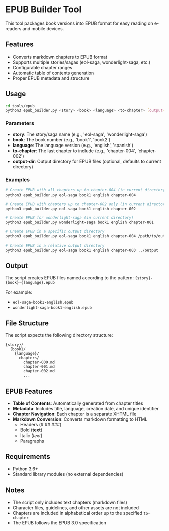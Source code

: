 # EPUB Builder Tool

This tool packages book versions into EPUB format for easy reading on e-readers and mobile devices.

## Features

- Converts markdown chapters to EPUB format
- Supports multiple stories/sagas (eol-saga, wonderlight-saga, etc.)
- Configurable chapter ranges
- Automatic table of contents generation
- Proper EPUB metadata and structure

## Usage

```bash
cd tools/epub
python3 epub_builder.py <story> <book> <language> <to-chapter> [output-dir]
```

### Parameters

- **story**: The story/saga name (e.g., 'eol-saga', 'wonderlight-saga')
- **book**: The book number (e.g., 'book1', 'book2')
- **language**: The language version (e.g., 'english', 'spanish')
- **to-chapter**: The last chapter to include (e.g., 'chapter-004', 'chapter-002')
- **output-dir**: Output directory for EPUB files (optional, defaults to current directory)

### Examples

```bash
# Create EPUB with all chapters up to chapter-004 (in current directory)
python3 epub_builder.py eol-saga book1 english chapter-004

# Create EPUB with chapters up to chapter-002 only (in current directory)
python3 epub_builder.py eol-saga book1 english chapter-002

# Create EPUB for wonderlight-saga (in current directory)
python3 epub_builder.py wonderlight-saga book1 english chapter-001

# Create EPUB in a specific output directory
python3 epub_builder.py eol-saga book1 english chapter-004 /path/to/output

# Create EPUB in a relative output directory
python3 epub_builder.py eol-saga book1 english chapter-003 ../output
```

## Output

The script creates EPUB files named according to the pattern:
`{story}-{book}-{language}.epub`

For example:
- `eol-saga-book1-english.epub`
- `wonderlight-saga-book1-english.epub`

## File Structure

The script expects the following directory structure:
```
{story}/
  {book}/
    {language}/
      chapters/
        chapter-000.md
        chapter-001.md
        chapter-002.md
        ...
```

## EPUB Features

- **Table of Contents**: Automatically generated from chapter titles
- **Metadata**: Includes title, language, creation date, and unique identifier
- **Chapter Navigation**: Each chapter is a separate XHTML file
- **Markdown Conversion**: Converts markdown formatting to HTML
  - Headers (# ## ###)
  - Bold (**text**)
  - Italic (*text*)
  - Paragraphs

## Requirements

- Python 3.6+
- Standard library modules (no external dependencies)

## Notes

- The script only includes text chapters (markdown files)
- Character files, guidelines, and other assets are not included
- Chapters are included in alphabetical order up to the specified `to-chapter`
- The EPUB follows the EPUB 3.0 specification
